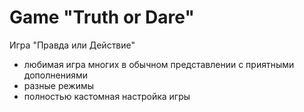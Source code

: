 # Game "Truth or Dare"

Игра "Правда или Действие"
- любимая игра многих в обычном представлении с приятными дополнениями
- разные режимы
- полностью кастомная настройка игры

